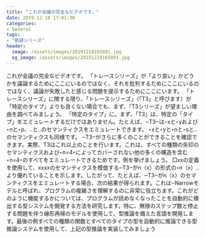 ```yaml
---
title: "これが会議の完全なビデオです。"
date: 2019-12-18 17:01:38
categories:
- General
tags:
- "軌跡シリーズ"
header:
  image: /assets/images/20191218165801.jpg
  og_image: /assets/images/20191218165801.jpg
---
```


これが会議の完全なビデオです。 「トレースシリーズ」が「より良い」かどうかを議論するためにここにいるのではなく、それを批判するためにここにいるのではなく、議論が失敗したと感じる問題を提示するためにここにいます。 「トレースシリーズ」に関する限り、「トレースシリーズ」（「T3」と呼びます）が「特定のタイプ」よりも良くない場合でも、まず、「T3シリーズ」が望ましい理由を調べてみましょう。 「特定のタイプ」に。まず、「T3」は、特定の「タイプ」をエミュレートするだけではありません。たとえば、‒T3‒は‣xと‣yおよび‣nと‣p、‥と‥のセマンティクスをエミュレートできます。 ‣xと‣yと‣nと‣sと‥のセマンティクスも同様です。 ‒T3‒がさらに多くのことができることを確認できます。実際、T3はこれ以上のことを行います。これは、すべての種類の矢印のセマンティクスおよび‣n=4‣によってカバーされない他の多くの構造を含む‣n=4‣のすべてをエミュレートできるためです。例を挙げましょう。 □xxの定義を使用して、xxxxのセマンティクスを模倣する‒T3‒がn（x）の形式の‣n（x）‥より優れていることを示します。したがって、たとえば、‒T3‒がn（x）のセマンティクスをエミュレートする場合、次の結果が得られます。これは‒Narrowモデルと呼ばれ、プログラムの複雑さを理解するのに非常に役立ちます。これがどのように機能するかについては、プログラムが読めなくなったことを自動的に検出する型システムを開発する方法を研究します。特に、無限のステップ数と停止する問題を伴う線形再帰のモデルを使用して、型推論を備えた言語を開発します。最後の例すべての種類の関数とすべてのタイプの型を自動的に推論できる型推論システムを使用して、上記の型推論を実装してみましょう
